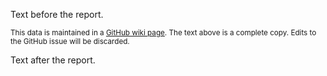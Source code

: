 Text before the report.

<!-- BEGIN section generated by go-infra './cmd/releasego report'. -->

<sub>This data is maintained in a [GitHub wiki page](https://example.org/link-to-wiki-data). The text above is a complete copy. Edits to the GitHub issue will be discarded.</sub>

<!-- DATA null DATA -->
<!-- END section generated by go-infra './cmd/releasego report'. -->

Text after the report.